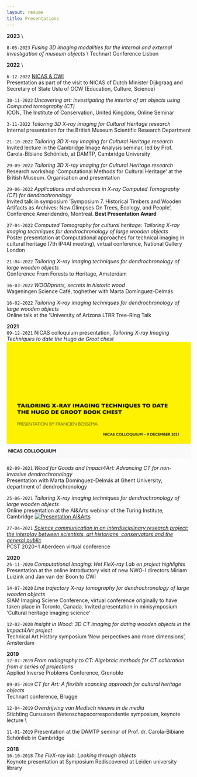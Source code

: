 ```yaml
---
layout: resume
title: Presentations
---
```

__2023__ \

`8-05-2023` *Fusing 3D imaging modalities for the internal and external investigation of museum objects*  \\ 
Technart Conference Lisbon


__2022__ \

`6-12-2022` [NICAS & CWI](https://www.nicas-research.nl/visit-by-minister-dijkgraaf-and-state-secretary-uslu/) \
Presentation as part of the visit to NICAS of Dutch Minister Dijkgraag and Secretary of State Uslu of OCW (Education, Culture, Science)

`30-11-2022` *Uncovering art: investigating the interior of art objects using Computed tomography (CT)* \
ICON, The Institute of Conservation, United Kingdom, Online Seminar

`3-11-2022` *Tailoring 3D X-ray imaging for Cultural Heritage research* \
Internal presentation for the British Museum Scientific Research Department

`21-10-2022` *Tailoring 3D X-ray imaging for Cultural Heritage research* \
Invited lecture in the Cambridge Image Analysis seminar, led by Prof. Carola-Bibiane Schönlieb, at DAMTP, Cambridge University

`29-09-2022` *Tailoring 3D X-ray imaging for Cultural Heritage research* \
Research workshop ‘Computational Methods for Cultural Heritage’ at the British Museum. Organisation and presentation 

`29-06-2022` *Applications and advances in X-ray Computed Tomography (CT) for dendrochronology* \
Invited talk in symposium ‘Symposium 7. Historical Timbers and Wooden Artifacts as Archives: New Glimpses On Trees, Ecology, and People’, Conference Ameridendro, Montreal. **Best Presentation Award**

`27-04-2022` *Computed Tomography for cultural heritage: Tailoring X-ray imaging techniques for dendrochronology of large wooden objects* \
Poster presentation at Computational approaches for technical imaging in cultural heritage (7th IP4AI meeting), virtual conference, National Gallery London

`21-04-2022` *Tailoring X-ray imaging techniques for dendrochronology of large wooden objects* \
Conference From Forests to Heritage, Amsterdam

`16-03-2022` *WOODprints, secrets in historic wood* \
Wageningen Science Café, toghether with Marta Domínguez-Delmás

`16-02-2022` *Tailoring X-ray imaging techniques for dendrochronology of large wooden objects* \
Online talk at the 'University of Arizona LTRR Tree-Ring Talk

__2021__ \
`09-12-2021` NICAS colloquium presentation, *Tailoring X-ray Imaging Techniques to date the Hugo de Groot chest* \
[![Presentation NICAS](/images/Bossema_nicas.png)](https://youtu.be/tY1gDk12zCA)

`02-09-2021` *Wood for Goods and Impact4Art: Advancing CT for non-invasive dendrochronology* \
Presentation with Marta Domínguez-Delmás at Ghent University, department of dendrochronology

`25-06-2021` *Tailoring X-ray imaging techniques for dendrochronology of large wooden objects*  \
Online presentation at the AI&Arts webinar of the Turing Institute, Cambridge
[![Presentation AI&Arts](/images/Bossema_25_06_2021.png)](https://www.youtube.com/watch?v=vBB149Togl0)

`27-04-2021` [*Science communication in an interdisciplinary research project: the interplay between scientists, art historians, conservators and the general public*](https://conference.pcst.co/program/abstract/1121 ) \
PCST 2020+1 Aberdeen virtual conference


__2020__ \
`25-11-2020` *Computational Imaging: Het FleX-ray Lab en project highlights*\
Presentation at the online introductory visit of new NWO-I directors Miriam Luizink and Jan van der Boon to CWI

`14-07-2020` *Line trajectory X-ray tomography for dendrochronology of large wooden objects*  \
SIAM Imaging Sciene Conference, virtual conference originally to have taken place in Toronto, Canada. Invited presentation in minisymposium ‘Cultural heritage imaging science’

`12-02-2020` *Insight in Wood: 3D CT imaging for dating wooden objects in the Impact4Art project*  \
Technical Art History symposium ‘New perpectives and more dimensions’, Amsterdam

__2019__ \
`12-07-2019` *From radiography to CT: Algebraic methods for CT calibration from a series of projections* \
Applied Inverse Problems Conference, Grenoble

`09-05-2019` *CT for Art: A flexible scanning approach for cultural heritage objects*  \
Technart conference, Brugge 

`12-04-2019` *Overdrijving van Medisch nieuws in de media*  \
Stichting Cursussen Wetenschapscorrespondentie symposium, keynote lecture \

`11-01-2019` Presentation at the DAMTP seminar of Prof. dr. Carola-Bibiane Schönlieb in Cambridge 

__2018__ \
`16-10-2018` *The FleX-ray lab: Looking through objects* \
Keynote presentation at Symposium Rediscovered at Leiden university library 
